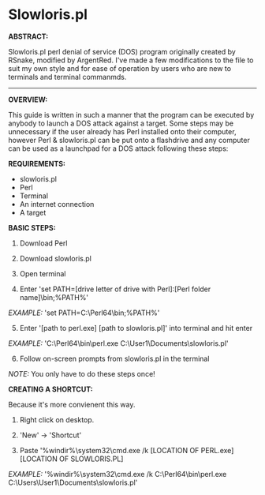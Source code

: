 # Slowloris.pl
**ABSTRACT:**

Slowloris.pl perl denial of service (DOS) program originally created by RSnake, modified by ArgentRed. I've made a few modifications to the file to suit my own style and for ease of operation by users who are new to terminals and terminal commanmds.

---

**OVERVIEW:**

This guide is written in such a manner that the program can be executed by anybody to launch a DOS attack against a target. Some steps may be unnecessary if the user already has Perl installed onto their computer, however Perl & slowloris.pl can be put onto a flashdrive and any computer can be used as a launchpad for a DOS attack following these steps:

**REQUIREMENTS:**

-	slowloris.pl
-	Perl
-	Terminal
-	An internet connection
-	A target

**BASIC STEPS:**

1)	Download Perl

2)	Download slowloris.pl

3)	Open terminal

4)	Enter 'set PATH=[drive letter of drive with Perl]:\[Perl folder name]\bin;%PATH%'

*EXAMPLE:*    'set PATH=C:\Perl64\bin;%PATH%'

5)  Enter '[path to perl.exe] [path to slowloris.pl]' into terminal and hit enter

*EXAMPLE:*    'C:\Perl64\bin\perl.exe C:\User1\Documents\slowloris.pl'

6)	Follow on-screen prompts from slowloris.pl in the terminal

*NOTE:* You only have to do these steps once!

**CREATING A SHORTCUT:**

Because it's more convienent this way.

1)  Right click on desktop.

2)  'New' -> 'Shortcut'

3)  Paste '%windir%\system32\cmd.exe /k [LOCATION OF PERL.exe] [LOCATION OF SLOWLORIS.PL]

*EXAMPLE:*       '%windir%\system32\cmd.exe /k C:\Perl64\bin\perl.exe C:\Users\User1\Documents\slowloris.pl'
